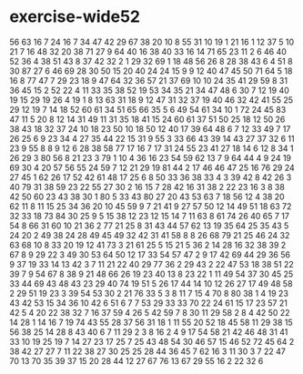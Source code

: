 # exercise-wide52
56
63
16
7
24
16
7
34
47
42
29
67
38
20
10
8
55
31
10
19
1
21
16
1
12
37
5
10
21
7
16
48
32
20
38
71
27
9
64
40
16
38
40
33
16
14
71
65
23
11
2
6
46
40
52
36
4
38
51
43
8
37
42
32
2
1
29
32
69
1
18
48
56
26
8
28
38
43
6
4
51
8
30
87
27
6
46
69
28
30
50
15
20
40
24
24
15
9
9
12
40
47
45
50
71
64
5
18
16
8
77
47
7
29
23
18
9
47
64
32
36
57
21
37
69
10
10
24
35
41
29
59
8
31
36
45
15
2
52
22
4
11
33
35
38
52
19
53
34
35
21
34
47
48
6
30
7
12
19
40
19
15
29
19
26
4
19
1
8
13
63
31
18
9
12
47
31
32
37
19
40
46
32
42
41
55
25
29
12
19
7
14
18
52
60
61
34
51
65
66
35
5
6
49
54
61
34
10
1
72
24
45
83
47
11
5
20
8
12
14
31
49
11
31
35
18
41
15
24
60
61
37
51
50
25
18
12
50
26
38
43
18
32
37
24
10
18
23
50
10
18
50
12
40
17
39
64
48
6
7
12
33
49
7
17
26
25
6
9
23
34
4
27
35
44
22
15
31
9
55
3
33
66
43
39
14
43
27
37
32
6
11
23
9
55
8
8
9
12
6
28
38
58
77
17
16
7
17
31
24
55
23
41
27
18
14
6
12
8
34
1
26
29
3
80
56
8
21
23
3
79
1
10
4
36
16
23
54
59
62
13
7
9
64
44
4
9
24
19
69
30
4
20
57
56
55
24
59
7
12
21
29
19
81
44
2
17
46
46
47
25
16
76
29
24
27
45
1
62
26
17
52
42
61
48
17
25
6
8
50
33
36
38
33
4
3
39
42
8
42
26
3
40
79
31
38
59
23
22
55
27
30
2
16
15
7
28
42
16
31
38
2
22
23
16
3
8
38
42
50
60
23
43
38
30
1
80
5
33
43
80
27
20
43
53
63
7
18
56
12
4
38
20
62
11
8
11
15
25
34
36
20
10
45
59
9
7
21
41
9
27
57
50
12
14
49
51
18
63
72
32
33
18
73
84
30
25
9
5
15
38
12
23
12
15
14
7
11
63
8
61
74
26
40
65
7
17
54
8
66
31
60
10
21
36
2
77
21
25
8
31
43
44
57
62
13
19
35
64
25
35
43
5
24
20
2
49
38
24
28
49
45
49
32
42
31
41
58
8
8
26
68
79
21
25
46
24
32
63
68
10
8
33
20
19
12
41
73
3
21
61
25
5
15
21
5
36
2
14
28
16
32
38
39
2
67
8
9
29
22
3
49
30
53
64
50
12
17
33
54
57
47
2
9
17
42
69
44
29
36
56
9
37
19
33
14
13
42
3
7
11
21
22
40
29
77
36
2
29
43
2
22
47
53
18
38
51
22
39
7
9
54
67
8
38
9
21
48
66
26
19
23
40
13
8
23
22
1
11
49
54
37
30
45
25
33
44
69
43
48
43
23
29
40
74
19
51
5
26
17
44
14
10
12
26
27
17
49
48
58
2
29
51
19
23
3
39
54
53
30
2
21
76
33
5
3
8
11
7
15
4
70
8
80
38
1
4
19
23
43
42
53
15
34
36
10
42
6
51
6
7
7
53
29
33
33
70
22
24
61
15
17
23
57
21
42
5
4
20
22
38
32
7
16
37
59
4
26
5
42
59
7
8
30
11
29
58
2
8
4
42
50
22
14
28
1
14
16
7
19
74
43
55
28
37
56
31
18
1
11
55
20
52
18
45
58
11
29
38
15
56
38
25
14
28
8
43
40
6
7
11
29
2
3
8
16
2
4
9
17
54
58
21
42
46
48
31
41
33
10
19
25
19
7
14
27
23
17
25
7
25
43
48
54
30
46
57
15
46
52
72
45
64
2
38
42
27
27
7
11
22
38
27
30
25
25
28
44
36
45
7
62
16
3
11
30
3
7
22
47
70
13
70
35
39
37
15
20
28
44
12
27
67
76
13
67
29
55
16
2
22
32
6
